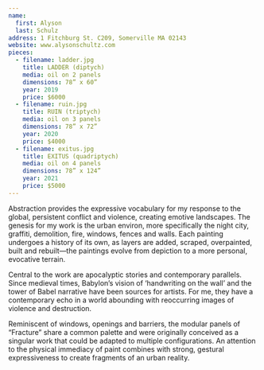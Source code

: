```yaml
---
name:
  first: Alyson
  last: Schulz
address: 1 Fitchburg St. C209, Somerville MA 02143
website: www.alysonschultz.com
pieces:
  - filename: ladder.jpg
    title: LADDER (diptych)
    media: oil on 2 panels
    dimensions: 78” x 60”
    year: 2019
    price: $6000
  - filename: ruin.jpg
    title: RUIN (triptych)
    media: oil on 3 panels
    dimensions: 78” x 72”
    year: 2020
    price: $4000
  - filename: exitus.jpg
    title: EXITUS (quadriptych)
    media: oil on 4 panels
    dimensions: 78” x 124”
    year: 2021
    price: $5000
---
```


Abstraction provides the expressive vocabulary for my response to the global, persistent conflict and violence, creating emotive landscapes.
The genesis for my work is the urban environ, more specifically the night city, graffiti, demolition, fire, windows, fences and walls.
Each painting undergoes a history of its own, as layers are added, scraped, overpainted, built and rebuilt—the paintings evolve from depiction to a more personal, evocative terrain.  

Central to the work are apocalyptic stories and contemporary parallels.
Since medieval times, Babylon’s vision of ‘handwriting on the wall’ and the tower of Babel narrative have been sources for artists.
For me, they have a contemporary echo in a world abounding with reoccurring images of violence and destruction.  

Reminiscent of windows, openings and barriers, the modular panels of “Fracture” share a common palette and were originally conceived as a singular work that could be adapted to multiple configurations.
An attention to the physical immediacy of paint combines with strong, gestural expressiveness to create fragments of an urban reality.